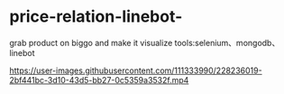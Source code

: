 # price-relation-linebot-
grab product on biggo and make it visualize
tools:selenium、mongodb、linebot


https://user-images.githubusercontent.com/111333990/228236019-2bf441bc-3d10-43d5-bb27-0c5359a3532f.mp4

